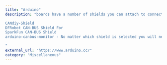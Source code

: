```yaml
---
title: "Arduino"
description: "boards have a number of shields you can attach to connect to CAN-enabled devices.

CANdiy-Shield
DFRobot CAN-BUS Shield For 
SparkFun CAN-BUS Shield
arduino-canbus-monitor - No matter which shield is selected you will need your own sniffer. This is implementation of standard Lawicel/SLCAN protocol for  + any MCP CAN Shield to use with many standard CAN bus analysis software packages or SocketCAN

"
external_url: "https://www.arduino.cc/"
category: "Miscellaneous"
---
```

